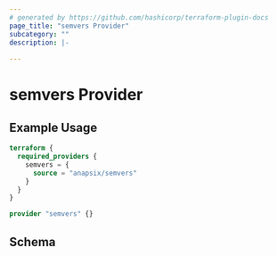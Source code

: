 ```yaml
---
# generated by https://github.com/hashicorp/terraform-plugin-docs
page_title: "semvers Provider"
subcategory: ""
description: |-
  
---
```


# semvers Provider



## Example Usage

```terraform
terraform {
  required_providers {
    semvers = {
      source = "anapsix/semvers"
    }
  }
}

provider "semvers" {}
```

<!-- schema generated by tfplugindocs -->
## Schema
